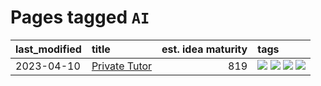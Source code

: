 # Pages tagged `AI`

|last_modified|title|est. idea maturity|tags
|:---|:---|---:|:---|
|2023-04-10|[Private Tutor](../private_tutor.md)|819|[![](https://img.shields.io/badge/tag-AI-cc5ed7)](../tags/AI.md) [![](https://img.shields.io/badge/tag-discussion-4db4d2)](../tags/discussion.md) [![](https://img.shields.io/badge/tag-education-b7fb0)](../tags/education.md) [![](https://img.shields.io/badge/tag-startup-dd597e)](../tags/startup.md)|